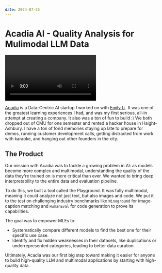 ```yaml
---
date: 2024-07-25
---
```


# Acadia AI - Quality Analysis for Mulimodal LLM Data

![Acadia Demo](media/small_acadia.mp4)

[Acadia](https://www.acadia-ai.com/) is a Data-Centric AI startup I worked on with [Emily Li](https://x.com/EmilyLiJiayao). It was one of the greatest learning experiences I had,
and was my first serious, all-in attempt at creating a company. It also was a ton of fun to build :) We both dropped out of CMU for one semester and rented a hacker house in Haight-Ashbury. I have a ton of fond memories staying up late to prepare for demos, running customer development calls, getting distracted from work with karaoke, and hanging out other founders in the city.

## The Product

Our mission with Acadia was to tackle a growing problem in AI: as models become more complex and multimodal, understanding the quality of the data they're trained on is more critical than ever. We wanted to bring deep interpretability to the entire data and evaluation pipeline.

To do this, we built a tool called the Playground. It was fully multimodal, meaning it could analyze not just text, but also images and code. We put it to the test on challenging industry benchmarks like `Winoground` for image-caption matching and `HumanEval` for code generation to prove its capabilities.

The goal was to empower MLEs to:
- Systematically compare different models to find the best one for their specific use case.
- Identify and fix hidden weaknesses in their datasets, like duplications or underrepresented categories, leading to better data curation.

Ultimately, Acadia was our first big step toward making it easier for anyone to build high-quality LLM and multimodal applications by starting with high-quality data.